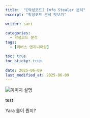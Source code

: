 ```yaml
---
title:  "[악성코드] Info Stealer 분석"
excerpt: "악성코드 분석 맛보기"

writer: sari

categories:
  - 악성코드 분석
tags:
  - [리버스 엔지니어링]

toc: true
toc_sticky: true
 
date: 2025-06-09
last_modified_at: 2025-06-09
---
```


![이미지 설명](https://github.com/sari-harin/blog-imgs/blob/main/git1.png)

test

Yara 룰이 뭔지?